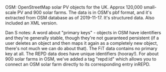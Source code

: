 OSM: OpenStreetMap solar PV objects for the UK. Approx 120,000 small-scale PV and 900 solar farms. The data is in OSM's pbf format, and it's extracted from OSM database as of 2019-11-17. It's structured data. Also included an XML version.

Dan S notes: A word about "primary keys" - objects in OSM have identifiers and they're generally stable, though they're not guaranteed persistent (if a user deletes an object and then maps it again as a completely new object, there's not much we can do about that). The FiT data contains no primary key at all. The REPD data does have unique identifiers (hooray!). For about 900 solar farms in OSM, we've added a tag "repd:id" which allows you to connect an OSM solar farm directly to its corresponding entry inREPD.
